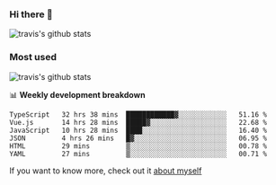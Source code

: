 ### Hi there 👋

<!--
**HondryTravis/HondryTravis** is a ✨ _special_ ✨ repository because its `README.md` (this file) appears on your GitHub profile.

Here are some ideas to get you started:

- 🔭 I’m currently working on ...
- 🌱 I’m currently learning ...
- 👯 I’m looking to collaborate on ...
- 🤔 I’m looking for help with ...
- 💬 Ask me about ...
- 📫 How to reach me: ...
- 😄 Pronouns: ...
- ⚡ Fun fact: ...
-->

![travis's github stats](https://github-readme-stats.vercel.app/api?username=HondryTravis&hide=stars)
### Most used
![travis's github stats](https://github-readme-stats.anuraghazra1.vercel.app/api/top-langs/?username=HondryTravis&layout=compact&hide_title=true)

📊 **Weekly development breakdown**

<!--START_SECTION:waka-->

```text
TypeScript   32 hrs 38 mins  ████████████▓░░░░░░░░░░░░   51.16 %
Vue.js       14 hrs 28 mins  █████▓░░░░░░░░░░░░░░░░░░░   22.68 %
JavaScript   10 hrs 28 mins  ████░░░░░░░░░░░░░░░░░░░░░   16.40 %
JSON         4 hrs 26 mins   █▓░░░░░░░░░░░░░░░░░░░░░░░   06.95 %
HTML         29 mins         ▒░░░░░░░░░░░░░░░░░░░░░░░░   00.78 %
YAML         27 mins         ▒░░░░░░░░░░░░░░░░░░░░░░░░   00.71 %
```

<!--END_SECTION:waka-->

If you want to know more, check out it [about myself](https://hondrytravis.github.io/)
